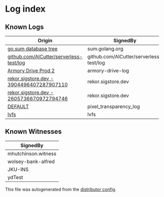# Log index

## Known Logs
| Origin | SignedBy |
|--------|----------|
| [go.sum database tree](./bdc0d5078d38fc2b9491df373eb7c0d3365bfe661c83edc89112fd38719dc3a0) | sum.golang.org | 
| [github.com/AlCutter/serverless-test/log](./5ecefef59f71c31d0aa3eb20e47b11916d20d655863ec2b1c8de5278dbdedfa0) | github.com/AlCutter/serverless-test/log | 
| [Armory Drive Prod 2](./a49f0a631f86d3e4fc6726e4389d1cc1998731aa58be95e3e81026d35d2b2902) | armory-drive-log | 
| [rekor.sigstore.dev - 3904496407287907110](./9b2bc13a3839d8a954832caa002ce8d7fb3d0bf7f4ce4a310a7dbbf28de101a8) | rekor.sigstore.dev | 
| [rekor.sigstore.dev - 2605736670972794746](./50ed07082843287df5342353a4084563e6eaeb7bbaaa961d45400dde004c1186) | rekor.sigstore.dev | 
| [DEFAULT](./2c24315310cd31babda8707be0c14191a2473dfc6184b6d1e446599c66daab74) | pixel_transparency_log | 
| [lvfs](./622d9da7b4cd227713b204d4bf1d46bc94486b6ddc06ed3a2c13a21cd7718885) | lvfs | 
 

## Known Witnesses

| SignedBy |
|----------|
| mhutchinson.witness | 
| wolsey-bank-alfred | 
| JKU-INS | 
| ydTest | 



This file was autogenerated from the [distributor config](/config.yaml).
